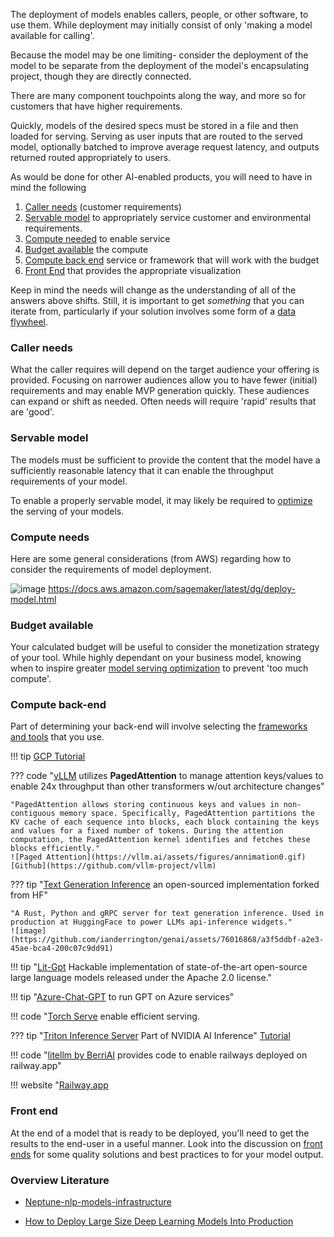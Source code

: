 The deployment of models enables callers, people, or other software, to use them. While deployment may initially consist of only 'making a model available for calling'. 

Because the model may be one limiting- consider the deployment of the model to be separate from the deployment of the model's encapsulating project, though they are directly connected.  

There are many component touchpoints along the way, and more so for customers that have higher requirements.

Quickly, models of the desired specs must be stored in a file and then loaded for serving. Serving as user inputs that are routed to the served model, optionally batched to improve average request latency, and outputs returned routed appropriately to users. 

As would be done for other AI-enabled products, you will need to have in mind the following

1. [Caller needs](#caller-needs) (customer requirements)
2. [Servable model](#servable-model) to appropriately service customer and environmental requirements.
3. [Compute needed](#compute-needs) to enable service
4. [Budget available](#budget-available) the compute
5. [Compute back end](#compute-back-end) service or framework that will work with the budget
7. [Front End](./front_end) that provides the appropriate visualization

Keep in mind the needs will change as the understanding of all of the answers above shifts. Still, it is important to get _something_ that you can iterate from, particularly if your solution involves some form of a [data flywheel](https://brightdata.com/blog/brightdata-in-practice/using-data-flywheel-to-scale-your-business).

###  Caller needs

What the caller requires will depend on the target audience your offering is provided. Focusing on narrower audiences allow you to have fewer (initial) requirements and may enable MVP generation quickly. These audiences can expand or shift as needed. Often needs will require 'rapid' results that are 'good'. 

### Servable model

The models must be sufficient to provide the content that the model have a sufficiently reasonable latency that it can enable the throughput requirements of your model. 

To enable a properly servable model, it may likely be required to [optimize](./model_serving_optimization.md) the serving of your models.

### Compute needs

Here are some general considerations (from AWS) regarding how to consider the requirements of model deployment.

![image](https://github.com/ianderrington/genai/assets/76016868/9b379996-e311-4b9b-a35e-9020702fa050)
    https://docs.aws.amazon.com/sagemaker/latest/dg/deploy-model.html

### Budget available

Your calculated budget will be useful to consider the monetization strategy of your tool. While highly dependant on your business model, knowing when to inspire greater [model serving optimization](model_serving_optimization.md) to prevent 'too much compute'. 

### Compute back-end

Part of determining your back-end will involve selecting the [frameworks and tools](./frameworks_and_tools.md) that you use. 

!!! tip [GCP Tutorial](https://towardsdatascience.com/how-to-deploy-large-size-deep-learning-models-into-production-66b851d17f33)

??? code "[vLLM](https://vllm.ai/) utilizes **PagedAttention** to manage attention keys/values to enable 24x throughput than other transformers w/out architecture changes"

    "PagedAttention allows storing continuous keys and values in non-contiguous memory space. Specifically, PagedAttention partitions the KV cache of each sequence into blocks, each block containing the keys and values for a fixed number of tokens. During the attention computation, the PagedAttention kernel identifies and fetches these blocks efficiently."
    ![Paged Attention](https://vllm.ai/assets/figures/annimation0.gif)
    [Github](https://github.com/vllm-project/vllm)

??? tip "[Text Generation Inference](https://github.com/Preemo-Inc/text-generation-inference) an open-sourced implementation forked from HF"

    "A Rust, Python and gRPC server for text generation inference. Used in production at HuggingFace to power LLMs api-inference widgets."    
    ![image](https://github.com/ianderrington/genai/assets/76016868/a3f5ddbf-a2e3-45ae-bca4-200c07c9dd91)

!!! tip "[Lit-Gpt](https://github.com/Lightning-AI/lit-gpt#setup) Hackable implementation of state-of-the-art open-source large language models released under the Apache 2.0 license."

!!! tip "[Azure-Chat-GPT](https://github.com/davidxw/azurechatgpt) to run GPT on Azure services"

!!! code "[Torch Serve](https://pytorch.org/serve/large_model_inference.html) enable efficient serving.

??? tip "[Triton Inference Server](https://github.com/triton-inference-server/server) Part of NVIDIA AI Inference" 
    [Tutorial](https://github.com/triton-inference-server/server)

!!! code "[litellm by BerriAI](https://github.com/BerriAI/litellm/blob/main/cookbook/proxy-server/readme.md) provides code to enable railways deployed on railway.app"

!!! website "[Railway.app](https://railway.app/about)

### Front end

At the end of a model that is ready to be deployed, you'll need to get the results to the end-user in a useful manner. Look into the discussion on [front ends](./front_end.md) for some quality solutions and best practices to for your model output.

### Overview Literature

- [Neptune-nlp-models-infrastructure](https://neptune.ai/blog/nlp-models-infrastructure-cost-optimization#:~:text=Use%20a%20lightweight%20deployment%20framework,serve%20predictions%20over%20a%20network.)

- [How to Deploy Large Size Deep Learning Models Into Production](https://towardsdatascience.com/how-to-deploy-large-size-deep-learning-models-into-production-66b851d17f33)


